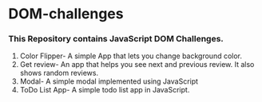 # DOM-challenges
### This Repository contains JavaScript DOM Challenges.
1. Color Flipper- A simple App that lets you change background color. 
2. Get review- An app that helps you see next and previous review. It also shows random reviews.
3. Modal- A simple modal implemented using JavaScript 
4. ToDo List App- A simple todo list app in JavaScript.
